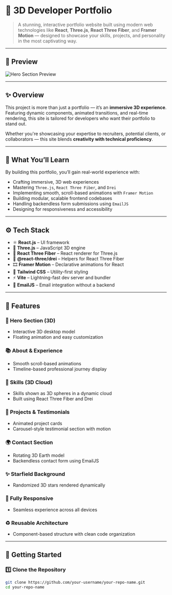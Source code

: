 # 🚀 3D Developer Portfolio

> A stunning, interactive portfolio website built using modern web technologies like **React**, **Three.js**, **React Three Fiber**, and **Framer Motion** — designed to showcase your skills, projects, and personality in the most captivating way.

---

## 📸 Preview

![Hero Section Preview](https://your-screenshot-link.com) <!-- Add your screenshot here -->

---

## ✨ Overview

This project is more than just a portfolio — it’s an **immersive 3D experience**. Featuring dynamic components, animated transitions, and real-time rendering, this site is tailored for developers who want their portfolio to stand out.

Whether you're showcasing your expertise to recruiters, potential clients, or collaborators — this site blends **creativity with technical proficiency**.

---

## 🧠 What You’ll Learn

By building this portfolio, you’ll gain real-world experience with:

- Crafting immersive, 3D web experiences
- Mastering `Three.js`, `React Three Fiber`, and `Drei`
- Implementing smooth, scroll-based animations with `Framer Motion`
- Building modular, scalable frontend codebases
- Handling backendless form submissions using `EmailJS`
- Designing for responsiveness and accessibility

---

## ⚙️ Tech Stack

- ⚛️ **React.js** – UI framework
- 🌌 **Three.js** – JavaScript 3D engine
- 🧵 **React Three Fiber** – React renderer for Three.js
- 🎨 **@react-three/drei** – Helpers for React Three Fiber
- 🎞️ **Framer Motion** – Declarative animations for React
- 💨 **Tailwind CSS** – Utility-first styling
- ⚡ **Vite** – Lightning-fast dev server and bundler
- 📩 **EmailJS** – Email integration without a backend

---

## 🔋 Features

### 🎯 Hero Section (3D)
- Interactive 3D desktop model
- Floating animation and easy customization

### 📚 About & Experience
- Smooth scroll-based animations
- Timeline-based professional journey display

### 🧠 Skills (3D Cloud)
- Skills shown as 3D spheres in a dynamic cloud
- Built using React Three Fiber and Drei

### 💼 Projects & Testimonials
- Animated project cards
- Carousel-style testimonial section with motion

### 🌍 Contact Section
- Rotating 3D Earth model
- Backendless contact form using EmailJS

### ✨ Starfield Background
- Randomized 3D stars rendered dynamically

### 📱 Fully Responsive
- Seamless experience across all devices

### ♻️ Reusable Architecture
- Component-based structure with clean code organization

---

## 🚀 Getting Started

### 1️⃣ Clone the Repository

```bash
git clone https://github.com/your-username/your-repo-name.git
cd your-repo-name
